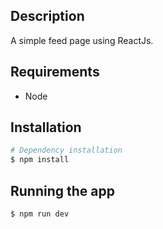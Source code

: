 ## Description

A simple feed page using ReactJs.

## Requirements

- Node

## Installation


```bash
# Dependency installation
$ npm install
```

## Running the app

```bash
$ npm run dev
```
